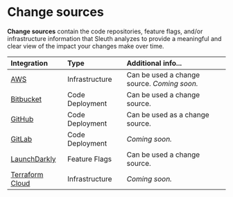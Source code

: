 # Change sources

**Change sources** contain the code repositories, feature flags, and/or infrastructure information that Sleuth analyzes to provide a meaningful and clear view of the impact your changes make over time. 

| Integration | Type | Additional info... |
| :--- | :--- | :--- |
| [AWS](infrastructure/aws.md) | Infrastructure | Can be used a change source. _Coming soon._  |
| [Bitbucket](code-deployment/bitbucket.md) | Code Deployment | Can be used a change source.  |
| [GitHub](code-deployment/github.md) | Code Deployment | Can be used as a change source.  |
| [GitLab]() | Code Deployment | _Coming soon._ |
| [LaunchDarkly](feature-flags/launchdarkly.md) | Feature Flags | Can be used a change source.  |
| [Terraform Cloud](infrastructure/terraform-cloud.md) | Infrastructure | _Coming soon._ |

